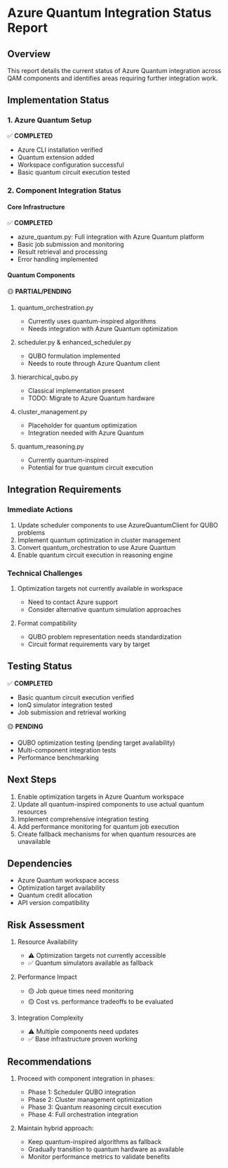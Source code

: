 # Azure Quantum Integration Status Report

## Overview
This report details the current status of Azure Quantum integration across QAM components and identifies areas requiring further integration work.

## Implementation Status

### 1. Azure Quantum Setup
✅ **COMPLETED**
- Azure CLI installation verified
- Quantum extension added
- Workspace configuration successful
- Basic quantum circuit execution tested

### 2. Component Integration Status

#### Core Infrastructure
✅ **COMPLETED**
- azure_quantum.py: Full integration with Azure Quantum platform
- Basic job submission and monitoring
- Result retrieval and processing
- Error handling implemented

#### Quantum Components
🟡 **PARTIAL/PENDING**
1. quantum_orchestration.py
   - Currently uses quantum-inspired algorithms
   - Needs integration with Azure Quantum optimization
   
2. scheduler.py & enhanced_scheduler.py
   - QUBO formulation implemented
   - Needs to route through Azure Quantum client
   
3. hierarchical_qubo.py
   - Classical implementation present
   - TODO: Migrate to Azure Quantum hardware
   
4. cluster_management.py
   - Placeholder for quantum optimization
   - Integration needed with Azure Quantum

5. quantum_reasoning.py
   - Currently quantum-inspired
   - Potential for true quantum circuit execution

## Integration Requirements

### Immediate Actions
1. Update scheduler components to use AzureQuantumClient for QUBO problems
2. Implement quantum optimization in cluster management
3. Convert quantum_orchestration to use Azure Quantum
4. Enable quantum circuit execution in reasoning engine

### Technical Challenges
1. Optimization targets not currently available in workspace
   - Need to contact Azure support
   - Consider alternative quantum simulation approaches

2. Format compatibility
   - QUBO problem representation needs standardization
   - Circuit format requirements vary by target

## Testing Status
✅ **COMPLETED**
- Basic quantum circuit execution verified
- IonQ simulator integration tested
- Job submission and retrieval working

🟡 **PENDING**
- QUBO optimization testing (pending target availability)
- Multi-component integration tests
- Performance benchmarking

## Next Steps
1. Enable optimization targets in Azure Quantum workspace
2. Update all quantum-inspired components to use actual quantum resources
3. Implement comprehensive integration testing
4. Add performance monitoring for quantum job execution
5. Create fallback mechanisms for when quantum resources are unavailable

## Dependencies
- Azure Quantum workspace access
- Optimization target availability
- Quantum credit allocation
- API version compatibility

## Risk Assessment
1. Resource Availability
   - ⚠️ Optimization targets not currently accessible
   - ✅ Quantum simulators available as fallback

2. Performance Impact
   - 🟡 Job queue times need monitoring
   - 🟡 Cost vs. performance tradeoffs to be evaluated

3. Integration Complexity
   - ⚠️ Multiple components need updates
   - ✅ Base infrastructure proven working

## Recommendations
1. Proceed with component integration in phases:
   - Phase 1: Scheduler QUBO integration
   - Phase 2: Cluster management optimization
   - Phase 3: Quantum reasoning circuit execution
   - Phase 4: Full orchestration integration

2. Maintain hybrid approach:
   - Keep quantum-inspired algorithms as fallback
   - Gradually transition to quantum hardware as available
   - Monitor performance metrics to validate benefits